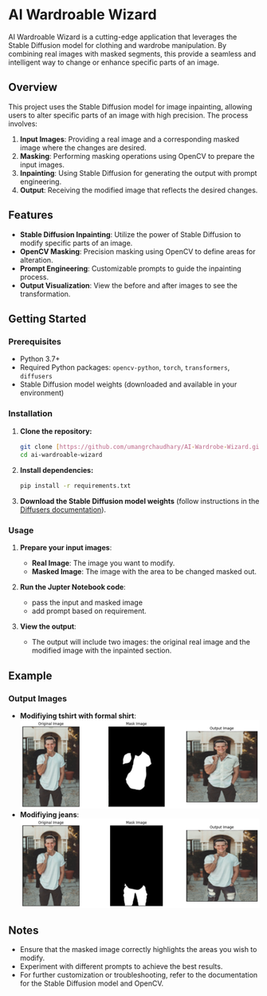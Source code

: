 # AI Wardroable Wizard

AI Wardroable Wizard is a cutting-edge application that leverages the Stable Diffusion model for clothing and wardrobe manipulation. By combining real images with masked segments, this provide a seamless and intelligent way to change or enhance specific parts of an image.

## Overview

This project uses the Stable Diffusion model for image inpainting, allowing users to alter specific parts of an image with high precision. The process involves:

1. **Input Images**: Providing a real image and a corresponding masked image where the changes are desired.
2. **Masking**: Performing masking operations using OpenCV to prepare the input images.
3. **Inpainting**: Using Stable Diffusion for generating the output with prompt engineering.
4. **Output**: Receiving the modified image that reflects the desired changes.

## Features

- **Stable Diffusion Inpainting**: Utilize the power of Stable Diffusion to modify specific parts of an image.
- **OpenCV Masking**: Precision masking using OpenCV to define areas for alteration.
- **Prompt Engineering**: Customizable prompts to guide the inpainting process.
- **Output Visualization**: View the before and after images to see the transformation.

## Getting Started

### Prerequisites

- Python 3.7+
- Required Python packages: `opencv-python`, `torch`, `transformers`, `diffusers`
- Stable Diffusion model weights (downloaded and available in your environment)

### Installation

1. **Clone the repository:**

    ```bash
    git clone [https://github.com/umangrchaudhary/AI-Wardrobe-Wizard.git](https://github.com/umangrchaudhary/AI-Wardrobe-Wizard.git)
    cd ai-wardroable-wizard
    ```

2. **Install dependencies:**

    ```bash
    pip install -r requirements.txt
    ```

3. **Download the Stable Diffusion model weights** (follow instructions in the [Diffusers documentation](https://huggingface.co/docs/diffusers/index)).

### Usage

1. **Prepare your input images**:
    - **Real Image**: The image you want to modify.
    - **Masked Image**: The image with the area to be changed masked out.

2. **Run the Jupter Notebook code**:
   - pass the input and masked image
   - add prompt based on requirement.

3. **View the output**:
    - The output will include two images: the original real image and the modified image with the inpainted section.

## Example

### Output Images

- **Modifiying tshirt with formal shirt**: ![Original Image](diff_output1.png)
- **Modifiying jeans**: ![Modified Image](diff_output2.png)

## Notes

- Ensure that the masked image correctly highlights the areas you wish to modify.
- Experiment with different prompts to achieve the best results.
- For further customization or troubleshooting, refer to the documentation for the Stable Diffusion model and OpenCV.

